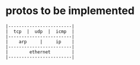 # protos to be implemented

```
|------------------------|
|  tcp  |  udp  |  icmp  |
|------------------------|
|    arp     |     ip    |
|------------------------|
|        ethernet        |
|------------------------|

```
